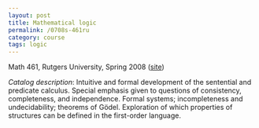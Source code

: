 ```yaml
---
layout: post
title: Mathematical logic
permalink: /0708s-461ru
category: course
tags: logic
---
```


Math 461, Rutgers University, Spring 2008 ([site](http://math.boisestate.edu/~scoskey/courses/0708s-461ru))<!--more-->

*Catalog description*: Intuitive and formal development of the sentential and predicate calculus. Special emphasis given to questions of consistency, completeness, and independence. Formal systems; incompleteness and undecidability; theorems of Gödel. Exploration of which properties of structures can be defined in the first-order language.
